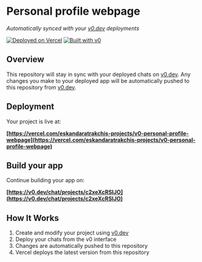 # Personal profile webpage

*Automatically synced with your [v0.dev](https://v0.dev) deployments*

[![Deployed on Vercel](https://img.shields.io/badge/Deployed%20on-Vercel-black?style=for-the-badge&logo=vercel)](https://vercel.com/eskandaratrakchis-projects/v0-personal-profile-webpage)
[![Built with v0](https://img.shields.io/badge/Built%20with-v0.dev-black?style=for-the-badge)](https://v0.dev/chat/projects/c2xeXcRSIJO)

## Overview

This repository will stay in sync with your deployed chats on [v0.dev](https://v0.dev).
Any changes you make to your deployed app will be automatically pushed to this repository from [v0.dev](https://v0.dev).

## Deployment

Your project is live at:

**[https://vercel.com/eskandaratrakchis-projects/v0-personal-profile-webpage](https://vercel.com/eskandaratrakchis-projects/v0-personal-profile-webpage)**

## Build your app

Continue building your app on:

**[https://v0.dev/chat/projects/c2xeXcRSIJO](https://v0.dev/chat/projects/c2xeXcRSIJO)**

## How It Works

1. Create and modify your project using [v0.dev](https://v0.dev)
2. Deploy your chats from the v0 interface
3. Changes are automatically pushed to this repository
4. Vercel deploys the latest version from this repository